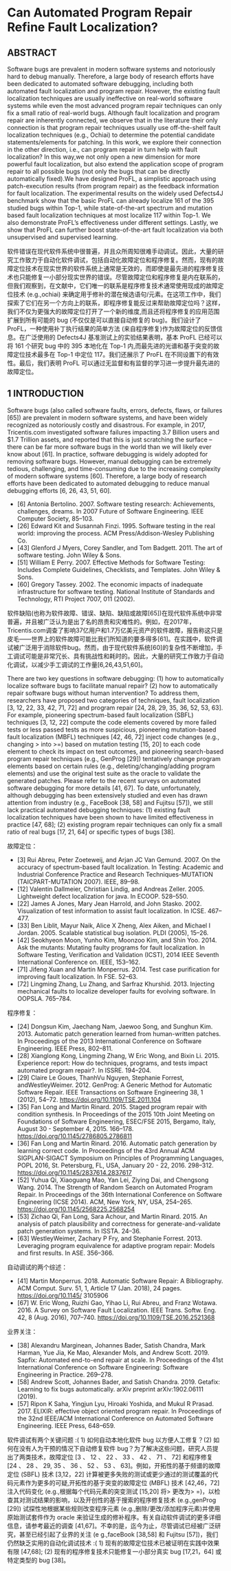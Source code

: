 # Can Automated Program Repair Refine Fault Localization?

## ABSTRACT

Software bugs are prevalent in modern software systems and notoriously hard to debug manually. Therefore, a large body of research efforts have been dedicated to automated software debugging, including both automated fault localization and program repair. However, the existing fault localization techniques are usually ineffective on real-world software systems while even the most advanced program repair techniques can only fix a small ratio of real-world bugs. Although fault localization and program repair are inherently connected, we observe that in the literature their only connection is that program repair techniques usually use off-the-shelf fault localization techniques (e.g., Ochiai) to determine the potential candidate statements/elements for patching. In this work, we explore their connection in the other direction, i.e., can program repair in turn help with fault localization? In this way,we not only open a new dimension for more powerful fault localization, but also extend the application scope of program repair to all possible bugs (not only the bugs that can be directly automatically fixed).We have designed ProFL, a simplistic approach using patch-execution results (from program repair) as the feedback information for fault localization. The experimental results on the widely used Defects4J benchmark show that the basic ProFL can already localize 161 of the 395 studied bugs within Top-1, while state-of-the-art spectrum and mutation based fault localization techniques at most localize 117 within Top-1. We also demonstrate ProFL’s effectiveness under different settings. Lastly, we show that ProFL can further boost state-of-the-art fault localization via both unsupervised and supervised learning.

软件错误在现代软件系统中很普遍，并且众所周知很难手动调试。因此，大量的研究工作致力于自动化软件调试，包括自动化故障定位和程序修复。然而，现有的故障定位技术在现实世界的软件系统上通常是无效的，而即使是最先进的程序修复技术也只能修复一小部分现实世界的错误。尽管故障定位和程序修复是内在联系的，但我们观察到，在文献中，它们唯一的联系是程序修复技术通常使用现成的故障定位技术 (e.g.,ochiai) 来确定用于修补的潜在候选语句/元素。在这项工作中，我们探索了它们在另一个方向上的联系，即程序修复能反过来帮助故障定位吗？这样，我们不仅为更强大的故障定位打开了一个新的维度,而且还将程序修复的应用范围扩展到所有可能的 bug (不仅仅是可以直接自动修复的 bug)。我们设计了 ProFL，一种使用补丁执行结果的简单方法 (来自程序修复)作为故障定位的反馈信息。在广泛使用的 Defects4J 基准测试上的实验结果表明，基本 ProFL 已经可以将 161 个研究 bug 中的 395 本地化在 Top-1 内,而最先进的光谱和基于突变的故障定位技术最多在 Top-1 中定位 117。我们还展示了 ProFL 在不同设置下的有效性。最后，我们表明 ProFL 可以通过无监督和有监督的学习进一步提升最先进的故障定位。

## 1 INTRODUCTION

Software bugs (also called software faults, errors, defects, flaws, or failures [65]) are prevalent in modern software systems, and have been widely recognized as notoriously costly and disastrous. For example, in 2017, Tricentis.com investigated software failures impacting 3.7 Billion users and $1.7 Trillion assets, and reported that this is just scratching the surface – there can be far more software bugs in the world than we will likely ever know about [61]. In practice, software debugging is widely adopted for removing software bugs. However, manual debugging can be extremely tedious, challenging, and time-consuming due to the increasing complexity of modern software systems [60]. Therefore, a large body of research efforts have been dedicated to automated debugging to reduce manual debugging efforts [6, 26, 43, 51, 60].

- [6] Antonia Bertolino. 2007. Software testing research: Achievements, challenges, dreams. In 2007 Future of Software Engineering. IEEE Computer Society, 85–103.
- [26] Edward Kit and Susannah Finzi. 1995. Software testing in the real world: improving the process. ACM Press/Addison-Wesley Publishing Co.
- [43] Glenford J Myers, Corey Sandler, and Tom Badgett. 2011. The art of software testing. John Wiley & Sons.
- [51] William E Perry. 2007. Effective Methods for Software Testing: Includes Complete Guidelines, Checklists, and Templates. John Wiley & Sons.
- [60] Gregory Tassey. 2002. The economic impacts of inadequate infrastructure for software testing. National Institute of Standards and Technology, RTI Project 7007, 011 (2002).

软件缺陷(也称为软件故障、错误、缺陷、缺陷或故障[65])在现代软件系统中非常普遍，并且被广泛认为是出了名的昂贵和灾难性的。例如，在2017年，Tricentis.com调查了影响37亿用户和1.7万亿美元资产的软件故障，报告称这只是皮毛——世界上的软件故障可能比我们所知道的要多得多[61]。在实践中，软件调试被广泛用于消除软件bug。然而，由于现代软件系统[60]的复杂性不断增加，手工调试可能是非常冗长、具有挑战性和耗时的。因此，大量的研究工作致力于自动化调试，以减少手工调试的工作量[6,26,43,51,60]。

There are two key questions in software debugging: (1) how to automatically localize software bugs to facilitate manual repair? (2) how to automatically repair software bugs without human intervention? To address them, researchers have proposed two categories of techniques, fault localization [3, 12, 22, 33, 42, 71, 72] and program repair [24, 28, 29, 35, 36, 52, 53, 63]. For example, pioneering spectrum-based fault localization (SBFL) techniques [3, 12, 22] compute the code elements covered by more failed tests or less passed tests as more suspicious, pioneering mutation-based fault localization (MBFL) techniques [42, 46, 72] inject code changes (e.g., changing > into >=) based on mutation testing [15, 20] to each code element to check its impact on test outcomes, and pioneering search-based program repair techniques (e.g., GenProg [29]) tentatively change program elements based on certain rules (e.g., deleting/changing/adding program elements) and use the original test suite as the oracle to validate the generated patches. Please refer to the recent surveys on automated software debugging for more details [41, 67]. To date, unfortunately, although debugging has been extensively studied and even has drawn attention from industry (e.g., FaceBook [38, 58] and Fujitsu [57]), we still lack practical automated debugging techniques: (1) existing fault localization techniques have been shown to have limited effectiveness in practice [47, 68]; (2) existing program repair techniques can only fix a small ratio of real bugs [17, 21, 64] or specific types of bugs [38].

故障定位：
- [3] Rui Abreu, Peter Zoeteweij, and Arjan JC Van Gemund. 2007. On the accuracy of spectrum-based fault localization. In Testing: Academic and Industrial Conference Practice and Research Techniques-MUTATION (TAICPART-MUTATION 2007). IEEE, 89–98.
- [12] Valentin Dallmeier, Christian Lindig, and Andreas Zeller. 2005. Lightweight defect localization for java. In ECOOP. 528–550.
- [22] James A Jones, Mary Jean Harrold, and John Stasko. 2002. Visualization of test information to assist fault localization. In ICSE. 467–477.
- [33] Ben Liblit, Mayur Naik, Alice X Zheng, Alex Aiken, and Michael I Jordan. 2005. Scalable statistical bug isolation. PLDI (2005), 15–26.
- [42] Seokhyeon Moon, Yunho Kim, Moonzoo Kim, and Shin Yoo. 2014. Ask the mutants: Mutating faulty programs for fault localization. In Software Testing, Verification and Validation (ICST), 2014 IEEE Seventh International Conference on. IEEE, 153–162.
- [71] Jifeng Xuan and Martin Monperrus. 2014. Test case purification for improving fault localization. In FSE. 52–63.
- [72] Lingming Zhang, Lu Zhang, and Sarfraz Khurshid. 2013. Injecting mechanical faults to localize developer faults for evolving software. In OOPSLA. 765–784.

程序修复：
- [24] Dongsun Kim, Jaechang Nam, Jaewoo Song, and Sunghun Kim. 2013. Automatic patch generation learned from human-written patches. In Proceedings of the 2013 International Conference on Software Engineering. IEEE Press, 802–811.
- [28] Xianglong Kong, Lingming Zhang, W Eric Wong, and Bixin Li. 2015. Experience report: How do techniques, programs, and tests impact automated program repair?. In ISSRE. 194–204.
- [29] Claire Le Goues, ThanhVu Nguyen, Stephanie Forrest, andWestleyWeimer. 2012. GenProg: A Generic Method for Automatic Software Repair. IEEE Transactions on Software Engineering 38, 1 (2012), 54–72. https://doi.org/10.1109/TSE.2011.104
- [35] Fan Long and Martin Rinard. 2015. Staged program repair with condition synthesis. In Proceedings of the 2015 10th Joint Meeting on Foundations of Software Engineering, ESEC/FSE 2015, Bergamo, Italy, August 30 - September 4, 2015. 166–178. https://doi.org/10.1145/2786805.2786811
- [36] Fan Long and Martin Rinard. 2016. Automatic patch generation by learning correct code. In Proceedings of the 43rd Annual ACM SIGPLAN-SIGACT Symposium on Principles of Programming Languages, POPL 2016, St. Petersburg, FL, USA, January 20 - 22, 2016. 298–312. https://doi.org/10.1145/2837614.2837617
- [52] Yuhua Qi, Xiaoguang Mao, Yan Lei, Ziying Dai, and Chengsong Wang. 2014. The Strength of Random Search on Automated Program Repair. In Proceedings of the 36th International Conference on Software Engineering (ICSE 2014). ACM, New York, NY, USA, 254–265. https://doi.org/10.1145/2568225.2568254
- [53] Zichao Qi, Fan Long, Sara Achour, and Martin Rinard. 2015. An analysis of patch plausibility and correctness for generate-and-validate patch generation systems. In ISSTA. 24–36.
- [63] WestleyWeimer, Zachary P Fry, and Stephanie Forrest. 2013. Leveraging program equivalence for adaptive program repair: Models and first results. In ASE. 356–366.

自动调试的两个综述：

- [41] Martin Monperrus. 2018. Automatic Software Repair: A Bibliography. ACM Comput. Surv. 51, 1, Article 17 (Jan. 2018), 24 pages. https://doi.org/10.1145/ 3105906
- [67] W. Eric Wong, Ruizhi Gao, Yihao Li, Rui Abreu, and Franz Wotawa. 2016. A Survey on Software Fault Localization. IEEE Trans. Softw. Eng. 42, 8 (Aug. 2016), 707–740. https://doi.org/10.1109/TSE.2016.2521368

业界关注：
- [38] Alexandru Marginean, Johannes Bader, Satish Chandra, Mark Harman, Yue Jia, Ke Mao, Alexander Mols, and Andrew Scott. 2019. Sapfix: Automated end-to-end repair at scale. In Proceedings of the 41st International Conference on Software Engineering: Software Engineering in Practice. 269–278.
- [58] Andrew Scott, Johannes Bader, and Satish Chandra. 2019. Getafix: Learning to fix bugs automatically. arXiv preprint arXiv:1902.06111 (2019).
- [57] Ripon K Saha, Yingjun Lyu, Hiroaki Yoshida, and Mukul R Prasad. 2017. ELIXIR: effective object oriented program repair. In Proceedings of the 32nd IEEE/ACM International Conference on Automated Software Engineering. IEEE Press, 648–659.

软件调试有两个关键问题 :( 1) 如何自动本地化软件 bug 以方便人工修复？(2) 如何在没有人为干预的情况下自动修复软件 bug？为了解决这些问题，研究人员提出了两类技术，故障定位 [3 、 12 、 22 、 33 、 42 、 71 、 72] 和程序修复 [24 、 28 、 29, 35 、 36 、 52 、 53 、 63]。例如，开拓性的基于频谱的故障定位 (SBFL) 技术 [3,12，22] 计算被更多失败的测试或更少通过的测试覆盖的代码元素作为更多的可疑,开拓性的基于突变的故障定位 (MBFL) 技术 [42,46，72] 注入代码变化 (e.g.,根据每个代码元素的突变测试 [15,20] 将> 更改为> =)，以检查其对测试结果的影响，以及开创性的基于搜索的程序修复技术 (e.g.,genProg [29]) 试探性地根据某些规则改变程序元素 (e.g.,删除/更改/添加程序元素)并使用原始测试套件作为 oracle 来验证生成的修补程序。有关自动软件调试的更多详细信息，请参考最近的调查 [41,67]。不幸的是，迄今为止，尽管调试已经被广泛研究，甚至已经引起了业界的关注 (e g.,faceBook [38,58] 和 Fujitsu [57])，我们仍然缺乏实用的自动化调试技术 :( 1) 现有的故障定位技术已被证明在实践中效果有限 [47,68]; (2) 现有的程序修复技术只能修复一小部分真实 bug [17,21，64] 或特定类型的 bug [38]。

